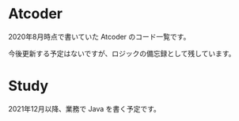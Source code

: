 # Atcoder
2020年8月時点で書いていた Atcoder のコード一覧です。

今後更新する予定はないですが、ロジックの備忘録として残しています。

# Study
2021年12月以降、業務で Java を書く予定です。